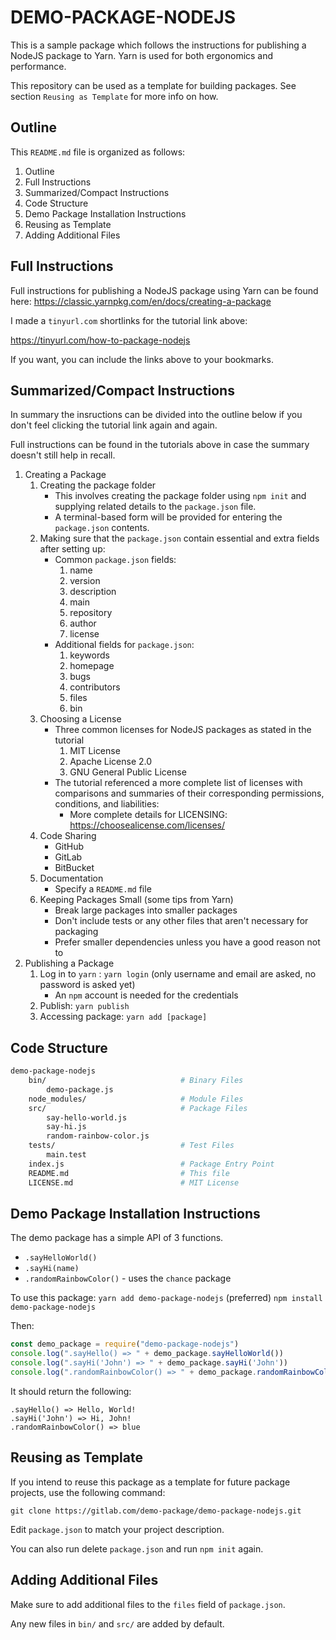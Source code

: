 # DEMO-PACKAGE-NODEJS 
This is a sample package which follows the instructions 
for publishing a NodeJS package to Yarn. Yarn is used for 
both ergonomics and performance. 

This repository can be used as a template for building packages. 
See section `Reusing as Template` for more info on how.

## Outline 
This `README.md` file is organized as follows: 

1. Outline 
2. Full Instructions 
3. Summarized/Compact Instructions
4. Code Structure 
5. Demo Package Installation Instructions
6. Reusing as Template
7. Adding Additional Files

## Full Instructions 
Full instructions for publishing a NodeJS package using 
Yarn can be found here: 
https://classic.yarnpkg.com/en/docs/creating-a-package

I made a `tinyurl.com` shortlinks for the 
tutorial link above:

https://tinyurl.com/how-to-package-nodejs

If you want, you can include the links above to your
bookmarks.

## Summarized/Compact Instructions 
In summary the insructions can be divided into the outline below
if you don't feel clicking the tutorial link again and again.

Full instructions can be found in the tutorials above in case 
the summary doesn't still help in recall.

1. Creating a Package 
    1. Creating the package folder 
        * This involves creating the package folder using 
          `npm init` and supplying related details to the 
          `package.json` file. 
        * A terminal-based form will be provided
          for entering the `package.json` contents.
    1. Making sure that the `package.json` contain essential and extra 
       fields after setting up:
        * Common `package.json` fields: 
            1. name
            1. version
            1. description
            1. main 
            1. repository 
            1. author
            1. license
        * Additional fields for `package.json`: 
            1. keywords
            1. homepage
            1. bugs
            1. contributors 
            1. files
            1. bin
    1. Choosing a License
        * Three common licenses for NodeJS packages as stated in the tutorial
            1. MIT License
            1. Apache License 2.0 
            1. GNU General Public License 
        * The tutorial referenced a more complete list of licenses with 
            comparisons and summaries of their corresponding permissions, conditions, and liabilities:
            * More complete details for LICENSING: https://choosealicense.com/licenses/ 
    1. Code Sharing 
        * GitHub
        * GitLab 
        * BitBucket
    1. Documentation
        * Specify a `README.md` file 
    1. Keeping Packages Small (some tips from Yarn)
        * Break large packages into smaller packages
        * Don't include tests or any other files that aren't necessary for packaging
        * Prefer smaller dependencies unless you have a good reason not to
2. Publishing a Package 
    1. Log in to `yarn` : `yarn login` (only username and email are asked, no password is asked yet)
        * An `npm` account is needed for the credentials
    2. Publish: `yarn publish`
    3. Accessing package: `yarn add [package]` 


## Code Structure 

```bash
demo-package-nodejs 
    bin/                              # Binary Files 
        demo-package.js         
    node_modules/                     # Module Files
    src/                              # Package Files
        say-hello-world.js
        say-hi.js 
        random-rainbow-color.js
    tests/                            # Test Files
        main.test
    index.js                          # Package Entry Point
    README.md                         # This file
    LICENSE.md                        # MIT License 
```


## Demo Package Installation Instructions
The demo package has a simple API of 3 functions. 

* `.sayHelloWorld()`
* `.sayHi(name)`
* `.randomRainbowColor()` - uses the `chance` package 

To use this package: 
`yarn add demo-package-nodejs` (preferred) 
`npm install demo-package-nodejs`

Then: 
```js
const demo_package = require("demo-package-nodejs") 
console.log(".sayHello() => " + demo_package.sayHelloWorld()) 
console.log(".sayHi('John') => " + demo_package.sayHi('John'))
console.log(".randomRainbowColor() => " + demo_package.randomRainbowColor())
```
It should return the following: 
```
.sayHello() => Hello, World! 
.sayHi('John') => Hi, John!
.randomRainbowColor() => blue
```

## Reusing as Template
If you intend to reuse this package as a template for future package projects, use the following command: 

`git clone https://gitlab.com/demo-package/demo-package-nodejs.git`

Edit `package.json` to match your project description.

You can also run delete `package.json` and run `npm init` again.

## Adding Additional Files
Make sure to add additional files to the `files` field of `package.json`. 

Any new files in `bin/` and `src/` are added by default.  
